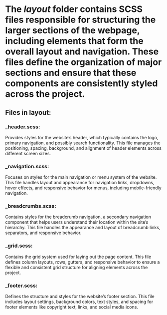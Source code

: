# The *layout* folder contains SCSS files responsible for structuring the larger sections of the webpage, including elements that form the overall layout and navigation. These files define the organization of major sections and ensure that these components are consistently styled across the project.

## Files in layout:
### _header.scss:
Provides styles for the website’s header, which typically contains the logo, primary navigation, and possibly search functionality. This file manages the positioning, spacing, background, and alignment of header elements across different screen sizes.

### _navigation.scss:
Focuses on styles for the main navigation or menu system of the website. This file handles layout and appearance for navigation links, dropdowns, hover effects, and responsive behavior for menus, including mobile-friendly navigation.

### _breadcrumbs.scss:
Contains styles for the breadcrumb navigation, a secondary navigation component that helps users understand their location within the site’s hierarchy. This file handles the appearance and layout of breadcrumb links, separators, and responsive behavior.

### _grid.scss:
Contains the grid system used for laying out the page content. This file defines column layouts, rows, gutters, and responsive behavior to ensure a flexible and consistent grid structure for aligning elements across the project.

### _footer.scss:
Defines the structure and styles for the website’s footer section. This file includes layout settings, background colors, text styles, and spacing for footer elements like copyright text, links, and social media icons.